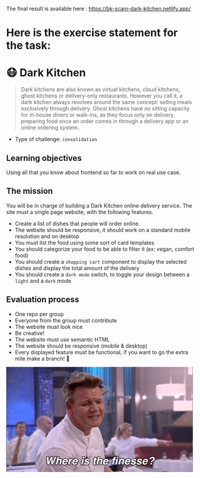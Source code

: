 The final result is available here : https://bk-scam-dark-kitchen.netlify.app/

# Here is the exercise statement for the task:


# 😷 Dark Kitchen

> Dark kitchens are also known as virtual kitchens, cloud kitchens, ghost kitchens or delivery-only restaurants. However you call it, a dark kitchen always revolves around the same concept: selling meals exclusively through delivery. Ghost kitchens have no sitting capacity for in-house diners or walk-ins, as they focus only on delivery, preparing food once an order comes in through a delivery app or an online ordering system.


- Type of challenge: `consolidation`  

## Learning objectives

Using all that you know about frontend so far to work on real use case.

## The mission

You will be in charge of building a Dark Kitchen online delivery service. The site must a single page website, with the following features. 

- Create a list of dishes that people will order online.
- The website should be responsive, it should work on a standard mobile resolution and on desktop
- You must list the food using some sort of card templates
- You should categorize your food to be able to filter it (ex: vegan, comfort food)
- You should create a `shopping cart` component to display the selected dishes and display the total amount of the delivery
- You should create a `dark mode` switch, to toggle your design between a `light` and a `dark` mode


## Evaluation process 

- One repo per group
- Everyone from the group must contribute
- The website must look nice
- Be creative!
- The website must use semantic HTML
- The website should be responsive (mobile & desktop)
- Every displayed feature must be functional, if you want to go the extra mile make a branch! 🤠

![Where's the finesse](finesse.gif)
